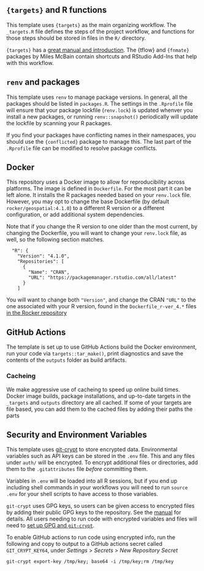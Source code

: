 ## `{targets}` and R functions

This template uses `{targets}` as the main organizing workflow.  The `_targets.R`
file defines the steps of the project workflow, and functions for those steps
should be stored in files in the `R/` directory. 

`{targets}` has a [great manual and introduction]. The {tflow} and `{fnmate}`
packages by Miles McBain contain shortcuts and RStudio Add-Ins that help with
this workflow. 

[great manual and introduction]: https://books.ropensci.org/targets/

## `renv` and packages

This template uses `renv` to manage package versions.  In general, all the
packages should be listed in `packages.R`.  The settings in the `.Rprofile`
file will ensure that your package lockfile (`renv.lock`) is updated whenver
you install a new packages, or running `renv::snapshot()` periodically will
update the lockfile by scanning your R packages.


If you find your packages have conflicting names in their namespaces, you should
use the `{conflicted}` package to manage this.  The last part of the `.Rprofile`
file can be modified to resolve package conflicts.

## Docker

This repository uses a Docker image to allow for reproducibility across platforms.
The image is defined in `Dockerfile`. For the most part it can be left alone. It
installs the R packages needed based on your `renv.lock` file.  However, you may
opt to change the base Dockerfile (by default `rocker/geospatial:4.1.0`) to a 
different R version or a different configuration, or add additional system
dependencies.

Note that if you change the R version to one older than the most current,
by changing the Dockerfile, you will want to change your `renv.lock` file, as
well, so the following section matches.

```
  "R": {
    "Version": "4.1.0",
    "Repositories": [
      {
        "Name": "CRAN",
        "URL": "https://packagemanager.rstudio.com/all/latest"
      }
    ]
```
You will want to change both `"Version"`, and change the CRAN `"URL"` to the one
associated with your R version, found in the `Dockerfile_r-ver_4.*` files [in the
Rocker repository](https://github.com/rocker-org/rocker-versioned2/tree/master/dockerfiles)


## GitHub Actions

The template is set up to use GitHub Actions build the Docker environment, 
run your code via `targets::tar_make()`, print diagnostics and save the contents of the
`outputs` folder as build artifacts.

### Cacheing 

We make aggressive use of cacheing to speed up online build times.  Docker image
builds, package installations, and up-to-date targets in the `_targets` and `outputs`
directory are all cached.  If some of your targets are file based, you can add
them to the cached files by adding their paths the parts 

## Security and Environment Variables

This template uses [git-crypt] to store encrypted data. Environmental variables
such as API keys can be stored in the `.env` file.  This and any files under
`auth/` will be encrypted.  To encrypt additional files or directories, add them
to the `.gitattributes` file _before_ committing them. 

Variables in `.env` will be loaded into all R sessions, but if you end up including
shell commands in your workflows you will need to run `source .env` for your
shell scripts to have access to those variables.

`git-crypt` uses GPG keys, so users can be given access to encrypted files
by adding their public GPG keys to the repository.  See the [manual][git-crypt]
for details.  All users needing to run code with encrypted variables and files 
will need to [set up GPG and `git-crypt`].

To enable GitHub actions to run code using encrypted info, run the following and
copy to output to a GitHub actions secret called `GIT_CRYPT_KEY64`, under
_Settings_ > _Secrets_ > _New Repository Secret_ 

```
git-crypt export-key /tmp/key; base64 -i /tmp/key;rm /tmp/key
```

[git-crypt]: https://www.agwa.name/projects/git-crypt/
[set up GPG and `git-crypt`]: https://ecohealthalliance.github.io/eha-ma-handbook/12-encryption.html
